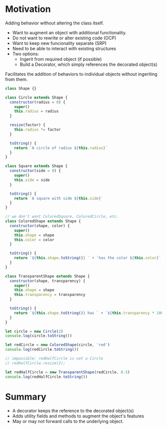 # Motivation

Adding behavior without altering the class itself.

- Want to augment an object with additional functionality.
- Do not want to rewrite or alter existing code (OCP)
- Want to keep new funcionality separate (SRP)
- Need to be able to interact with existing structures
- Two options:
  - Ingerit from required object (if possible)
  - Build a Decorator, which simply references the decorated object(s)

Facilitates the addition of behaviors to individual objects without ingeriting from them.

```jsx
class Shape {}

class Circle extends Shape {
  constructor(radius = 0) {
    super()
    this.radius = radius
  }

  resize(factor) {
    this.radius *= factor
  }

  toString() {
    return `A circle of radius ${this.radius}`
  }
}

class Square extends Shape {
  constructor(side = 0) {
    super()
    this.side = side
  }

  toString() {
    return `A square with side ${this.side}`
  }
}

// we don't want ColoredSquare, ColoredCircle, etc.
class ColoredShape extends Shape {
  constructor(shape, color) {
    super()
    this.shape = shape
    this.color = color
  }

  toString() {
    return `${this.shape.toString()} ` + `has the color ${this.color}`
  }
}

class TransparentShape extends Shape {
  constructor(shape, transparency) {
    super()
    this.shape = shape
    this.transparency = transparency
  }

  toString() {
    return `${this.shape.toString()} has ` + `${this.transparency * 100.0}% transparency`
  }
}

let circle = new Circle(2)
console.log(circle.toString())

let redCircle = new ColoredShape(circle, 'red')
console.log(redCircle.toString())

// impossible: redHalfCircle is not a Circle
// redHalfCircle.resize(2);

let redHalfCircle = new TransparentShape(redCircle, 0.5)
console.log(redHalfCircle.toString())
```

# Summary

- A decorator keeps the reference to the decorated object(s)
- Adds utility fields and methods to augment the object's features
- May or may not forward calls to the underlying object.
